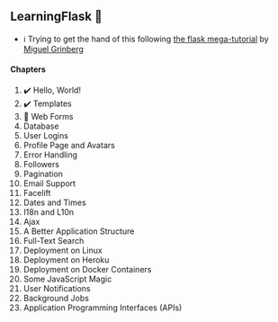 ## LearningFlask :construction:
- :information_source: Trying to get the hand of this following [the flask mega-tutorial](https://blog.miguelgrinberg.com/post/the-flask-mega-tutorial-part-i-hello-world) by [Miguel Grinberg](https://github.com/miguelgrinberg)

#### Chapters
1. :heavy_check_mark: Hello, World!
2. :heavy_check_mark: Templates
3. :eyes: Web Forms
4. Database
5. User Logins
6. Profile Page and Avatars
7. Error Handling
8. Followers
9. Pagination
10. Email Support
11. Facelift
12. Dates and Times
13. I18n and L10n
14. Ajax
15. A Better Application Structure
16. Full-Text Search
17. Deployment on Linux
18. Deployment on Heroku
19. Deployment on Docker Containers
20. Some JavaScript Magic
21. User Notifications
22. Background Jobs
23. Application Programming Interfaces (APIs)